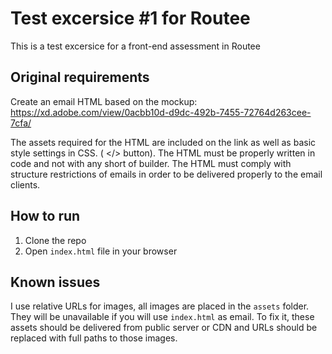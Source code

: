 

# Test excersice #1 for Routee

This is a test excersice for a front-end assessment in Routee

## Original requirements

Create an email HTML based on the mockup: https://xd.adobe.com/view/0acbb10d-d9dc-492b-7455-72764d263cee-7cfa/ 

The assets required for the HTML are included on the link as well as basic style settings in CSS. ( </> button).
The HTML must be properly written in code and not with any short of builder.
The HTML must comply with structure restrictions of emails in order to be delivered properly to the email clients.

## How to run

1. Clone the repo
2. Open `index.html` file in your browser

## Known issues

I use relative URLs for images, all images are placed in the `assets` folder. They will be unavailable if you will use `index.html`
as email. To fix it, these assets should be delivered from public server or CDN and URLs should be replaced with full paths to those images.